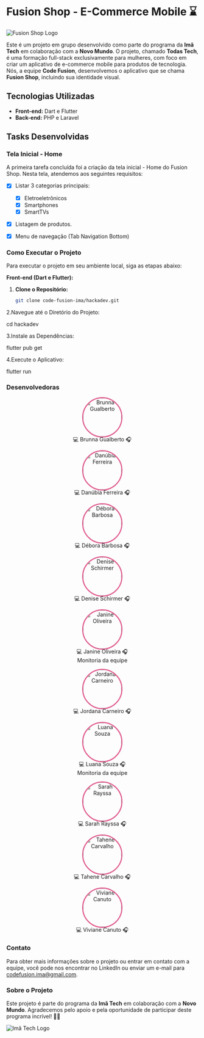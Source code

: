 # Fusion Shop - E-Commerce Mobile ⌛

![Fusion Shop Logo](images/readme/GIF-README.gif)

Este é um projeto em grupo desenvolvido como parte do programa da **Imã Tech** em colaboração com a **Novo Mundo**. O projeto, chamado **Todas Tech**, é uma formação full-stack exclusivamente para mulheres, com foco em criar um aplicativo de e-commerce mobile para produtos de tecnologia. Nós, a equipe **Code Fusion**, desenvolvemos o aplicativo que se chama **Fusion Shop**, incluindo sua identidade visual.

## Tecnologias Utilizadas

- **Front-end:** Dart e Flutter
- **Back-end:** PHP e Laravel

## Tasks Desenvolvidas

### Tela Inicial - Home

A primeira tarefa concluída foi a criação da tela inicial - Home do Fusion Shop. Nesta tela, atendemos aos seguintes requisitos:

- [x] Listar 3 categorias principais:
    - [x] Eletroeletrônicos
    - [x] Smartphones
    - [x] SmartTVs
- [x] Listagem de produtos.
- [x] Menu de navegação (Tab Navigation Bottom)


### Como Executar o Projeto

Para executar o projeto em seu ambiente local, siga as etapas abaixo:

**Front-end (Dart e Flutter):**

1. **Clone o Repositório:**

   ```bash
   git clone code-fusion-ima/hackadev.git

2.Navegue até o Diretório do Projeto:

cd hackadev

3.Instale as Dependências:

flutter pub get


4.Execute o Aplicativo:

flutter run


### Desenvolvedoras
<!-- Brunna -->
<div style="text-align: center;">
  <a href="#">
    <img src="images/readme/Brunna.jpg" alt="Brunna Gualberto" width="100" style="border-radius: 50%; border: 3px solid #e06091;">
  </a>
  <p style="margin-top: -5px;">💻 Brunna Gualberto 🎧</p>
</div>

<!-- Danúbia -->
<div style="text-align: center;">
  <a href="https://www.linkedin.com/in/dancarvalho09/">
    <img src="images/readme/Danubia.jpg" alt="Danúbia Ferreira" width="100" style="border-radius: 50%; border: 3px solid #e06091;">
  </a>
  <p style="margin-top: -5px;">💻 Danúbia Ferreira 🎧</p>
</div>

<!-- Débora -->
<div style="text-align: center;">
  <a href="https://www.linkedin.com/in/debora--barbosa/">
    <img src="images/readme/Debora.jpg" alt="Débora Barbosa" width="100" style="border-radius: 50%; border: 3px solid #e06091;">
  </a>
  <p style="margin-top: -5px;">💻 Débora Barbosa 🎧</p>
</div>

<!-- Denise -->
<div style="text-align: center;">
  <a href="#">
    <img src="images/readme/Denise.jpeg" alt="Denise Schirmer" width="100" style="border-radius: 50%; border: 3px solid #e06091;">
  </a>
  <p style="margin-top: -5px;">💻 Denise Schirmer 🎧</p>
</div>

<!-- Janine -->
<div style="text-align: center;">
  <a href="(https://www.linkedin.com/in/janine-de-oliveira/">
    <img src="images/readme/Janine.jpg" alt="Janine Oliveira" width="100" style="border-radius: 50%; border: 3px solid #e06091;">
  </a>
  <p style="margin-top: -5px;">💻 Janine Oliveira 🎧
  <br>
  Monitoria da equipe</p>
</div>

<!-- Jordana -->
<div style="text-align: center;">
  <a href="http://linkedin.com/in/jordana-alves-carneiro-774879161/">
    <img src="images/readme/Jordana.jpeg" alt="Jordana Carneiro" width="100" style="border-radius: 50%; border: 3px solid #e06091;">
  </a>
  <p style="margin-top: -5px;">💻 Jordana Carneiro 🎧</p>
</div>

<!-- Luana -->
<div style="text-align: center;">
  <a href="(https://www.linkedin.com/in/luana-souza-dev/">
    <img src="images/readme/Luana.jpg" alt="Luana Souza" width="100" style="border-radius: 50%; border: 3px solid #e06091;">
  </a>
  <p style="margin-top: -5px;">💻 Luana Souza 🎧
  <br>
  Monitoria da equipe</p>
</div>

<!-- Sarah -->
<div style="text-align: center;">
  <a href="https://www.linkedin.com/in/sarah-rayssa/">
    <img src="images/readme/Sarah.jpg" alt="Sarah Rayssa" width="100" style="border-radius: 50%; border: 3px solid #e06091;">
  </a>
  <p style="margin-top: -5px;">💻 Sarah Rayssa 🎧</p>
</div>

<!-- Tahene-->
<div style="text-align: center;">
  <a href="https://www.linkedin.com/in/tahene-carvalho-4492bb228/">
    <img src="images\readme\Tahene.jpeg" alt="Tahene Carvalho" width="100" height="100" style="border-radius: 50%; border: 3px solid #e06091;">
  </a>
  <p style="margin-top: -5px;">💻 Tahene Carvalho 🎧</p>
</div>

<!-- Tahene-->
<div style="text-align: center;">
  <a href="https://www.linkedin.com/in/viviane-canuto-a14274212/">
    <img src="images/readme/Viviane.jpg" alt="Viviane Canuto" width="100" height="100" style="border-radius: 50%; border: 3px solid #e06091;">
  </a>
  <p style="margin-top: -5px;">💻 Viviane Canuto 🎧</p>
</div>


### Contato

Para obter mais informações sobre o projeto ou entrar em contato com a equipe, você pode nos encontrar no LinkedIn ou enviar um e-mail para [codefusion.ima@gmail.com](mailto:endereço-de-email@exemplo.com).

### Sobre o Projeto

Este projeto é parte do programa da **Imã Tech** em colaboração com a **Novo Mundo**. Agradecemos pelo apoio e pela oportunidade de participar deste programa incrível! 🚀🌟

![Imã Tech Logo](images/readme/logo-ima-tech.png)
